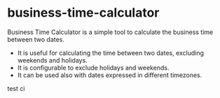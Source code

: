 # business-time-calculator

Business Time Calculator is a simple tool to calculate the business time between two dates.

- It is useful for calculating the time between two dates, excluding weekends and holidays.
- It is configurable to exclude holidays and weekends.
- It can be used also with dates expressed in different timezones.

test ci
